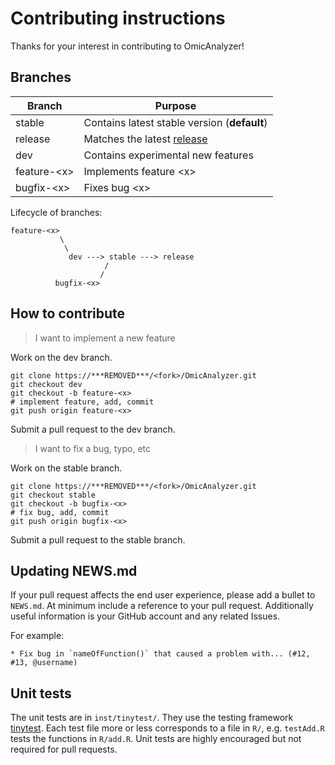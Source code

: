 # Contributing instructions

Thanks for your interest in contributing to OmicAnalyzer!

## Branches

Branch        | Purpose
------------- | -------------
stable        | Contains latest stable version (**default**)
release       | Matches the latest [release](https://***REMOVED***/***REMOVED***/OmicAnalyzer/releases)
dev           | Contains experimental new features
feature-\<x\> | Implements feature \<x\>
bugfix-\<x\>  | Fixes bug \<x\>

Lifecycle of branches:

```
feature-<x>
           \
            \
             dev ---> stable ---> release
                     /
                    /
          bugfix-<x>
```

## How to contribute

> I want to implement a new feature

Work on the dev branch.

```
git clone https://***REMOVED***/<fork>/OmicAnalyzer.git
git checkout dev
git checkout -b feature-<x>
# implement feature, add, commit
git push origin feature-<x>
```

Submit a pull request to the dev branch.

> I want to fix a bug, typo, etc

Work on the stable branch.

```
git clone https://***REMOVED***/<fork>/OmicAnalyzer.git
git checkout stable
git checkout -b bugfix-<x>
# fix bug, add, commit
git push origin bugfix-<x>
```

Submit a pull request to the stable branch.

## Updating NEWS.md

If your pull request affects the end user experience, please add a bullet to
`NEWS.md`. At minimum include a reference to your pull request. Additionally
useful information is your GitHub account and any related Issues.

For example:

```
* Fix bug in `nameOfFunction()` that caused a problem with... (#12, #13, @username)
```

## Unit tests

The unit tests are in `inst/tinytest/`. They use the testing framework
[tinytest][]. Each test file more or less corresponds to a file in `R/`, e.g.
`testAdd.R` tests the functions in `R/add.R`. Unit tests are highly encouraged
but not required for pull requests.

[tinytest]: https://cran.r-project.org/package=tinytest
